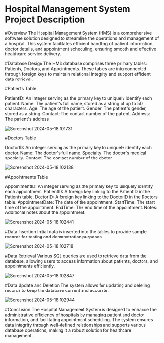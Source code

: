 # Hospital Management System Project Description

#Overview
The Hospital Management System (HMS) is a comprehensive software solution designed to streamline the operations and management of a hospital. This system facilitates efficient handling of patient information, doctor details, and appointment scheduling, ensuring smooth and effective healthcare service delivery.

#Database Design
The HMS database comprises three primary tables: Patients, Doctors, and Appointments. These tables are interconnected through foreign keys to maintain relational integrity and support efficient data retrieval.

#Patients Table

PatientID: An integer serving as the primary key to uniquely identify each patient.
Name: The patient's full name, stored as a string of up to 50 characters.
Age: The age of the patient.
Gender: The patient's gender, stored as a string.
Contact: The contact number of the patient.
Address: The patient's address

![Screenshot 2024-05-18 101731](https://github.com/rahulgit64/DBMS-project/assets/150422604/c47bd283-c3d6-4e9a-9b5c-2559f5c7ee82) 



#Doctors Table

DoctorID: An integer serving as the primary key to uniquely identify each doctor.
Name: The doctor's full name.
Specialty: The doctor's medical specialty.
Contact: The contact number of the doctor

![Screenshot 2024-05-18 102138](https://github.com/rahulgit64/DBMS-project/assets/150422604/68a300bf-3adf-4c5f-8ca1-cd487c9498f3)

#Appointments Table

AppointmentID: An integer serving as the primary key to uniquely identify each appointment.
PatientID: A foreign key linking to the PatientID in the Patients table.
DoctorID: A foreign key linking to the DoctorID in the Doctors table.
AppointmentDate: The date of the appointment.
StartTime: The start time of the appointment.
EndTime: The end time of the appointment.
Notes: Additional notes about the appointment.

![Screenshot 2024-05-18 102441](https://github.com/rahulgit64/DBMS-project/assets/150422604/e19d8040-3d7e-4c4e-bfe2-3133c1b4575e) 

#Data Insertion
Initial data is inserted into the tables to provide sample records for testing and demonstration purposes.

![Screenshot 2024-05-18 102718](https://github.com/rahulgit64/DBMS-project/assets/150422604/56d6eab8-3d3b-442e-b038-38aa7c43d3f8)

#Data Retrieval
Various SQL queries are used to retrieve data from the database, allowing users to access information about patients, doctors, and appointments efficiently.

![Screenshot 2024-05-18 102847](https://github.com/rahulgit64/DBMS-project/assets/150422604/5516ff40-0e84-4f4d-a314-b3176f9b8d92)

#Data Update and Deletion
The system allows for updating and deleting records to keep the database current and accurate.

![Screenshot 2024-05-18 102944](https://github.com/rahulgit64/DBMS-project/assets/150422604/bc0a9980-3401-481c-bd92-85a311fe88a5)

#Conclusion
The Hospital Management System is designed to enhance the administrative efficiency of hospitals by managing patient and doctor information, and facilitating appointment scheduling. The system ensures data integrity through well-defined relationships and supports various database operations, making it a robust solution for healthcare management.


